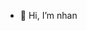 - 👋 Hi, I’m nhan

<!---
nhan1108/nhan1108 is a ✨ special ✨ repository because its `README.md` (this file) appears on your GitHub profile.
You can click the Preview link to take a look at your changes.
--->
